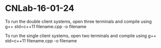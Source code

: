 # CNLab-16-01-24

To run the double client systems, open three terminals and compile using <bold>g++ std=c++11 filename.cpp -o filename</bold>

To run the single client systems, open two terminals and compile using <bold>g++ std=c++11 filename.cpp -o filename</bold>
